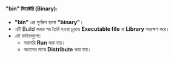 #### **"bin" ডিরেক্টরি (Binary):**

- **"bin"** এর পূর্ণরূপ হলো **"binary"**।
- এটি Build করার পর তৈরি হওয়া চূড়ান্ত **Executable file** বা **Library** সংরক্ষণ করে।
- এই ফাইলগুলো:
    - সরাসরি **Run** করা যায়।
    - অন্যদের মাঝে **Distribute** করা যায়।